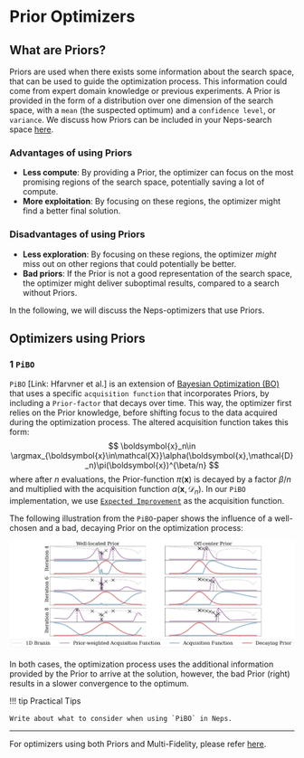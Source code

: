 # Prior Optimizers

## What are Priors?

Priors are used when there exists some information about the search space, that can be used to guide the optimization process. This information could come from expert domain knowledge or previous experiments. A Prior is provided in the form of a distribution over one dimension of the search space, with a `mean` (the suspected optimum) and a `confidence level`, or `variance`. We discuss how Priors can be included in your Neps-search space [here](../../reference/pipeline_space.md#using-your-knowledge-providing-a-prior).

### Advantages of using Priors

- **Less compute**: By providing a Prior, the optimizer can focus on the most promising regions of the search space, potentially saving a lot of compute.
- **More exploitation**: By focusing on these regions, the optimizer might find a better final solution.

### Disadvantages of using Priors

- **Less exploration**: By focusing on these regions, the optimizer _might_ miss out on other regions that could potentially be better.
- **Bad priors**: If the Prior is not a good representation of the search space, the optimizer might deliver suboptimal results, compared to a search without Priors.

In the following, we will discuss the Neps-optimizers that use Priors.

## Optimizers using Priors

### 1 `PiBO`

`PiBO` [Link: Hfarvner et al.] is an extension of [Bayesian Optimization (BO)](../search_algorithms/bayesian_optimization.md) that uses a specific `acquisition function` that incorporates Priors, by including a `Prior-factor` that decays over time. This way, the optimizer first relies on the Prior knowledge, before shifting focus to the data acquired during the optimization process.
The altered acquisition function takes this form:
$$
\boldsymbol{x}_n\in \argmax_{\boldsymbol{x}\in\mathcal{X}}\alpha(\boldsymbol{x},\mathcal{D}_n)\pi(\boldsymbol{x})^{\beta/n}
$$
where after $n$ evaluations, the Prior-function $\pi(\boldsymbol{x})$ is decayed by a factor $\beta/n$ and multiplied with the acquisition function $\alpha(\boldsymbol{x},\mathcal{D}_n)$. In our `PiBO` implementation, we use [`Expected Improvement`](../search_algorithms/bayesian_optimization.md#the-acquisition-function) as the acquisition function.

The following illustration from the `PiBO`-paper shows the influence of a well-chosen and a bad, decaying Prior on the optimization process:

![Prior-Acquisition function](../../doc_images/optimizers/pibo_acqus.jpg)

In both cases, the optimization process uses the additional information provided by the Prior to arrive at the solution, however, the bad Prior (right) results in a slower convergence to the optimum.

!!! tip Practical Tips

    Write about what to consider when using `PiBO` in Neps.

___

For optimizers using both Priors and Multi-Fidelity, please refer [here](multifidelity_prior.md).
